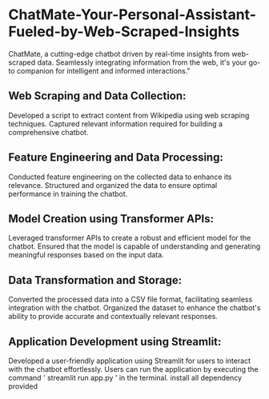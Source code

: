 # ChatMate-Your-Personal-Assistant-Fueled-by-Web-Scraped-Insights
ChatMate, a cutting-edge chatbot driven by real-time insights from web-scraped data. Seamlessly integrating information from the web, it's your go-to companion for intelligent and informed interactions."

## Web Scraping and Data Collection:

Developed a script to extract content from Wikipedia using web scraping techniques.
Captured relevant information required for building a comprehensive chatbot.

## Feature Engineering and Data Processing:

Conducted feature engineering on the collected data to enhance its relevance.
Structured and organized the data to ensure optimal performance in training the chatbot.

## Model Creation using Transformer APIs:

Leveraged transformer APIs to create a robust and efficient model for the chatbot.
Ensured that the model is capable of understanding and generating meaningful responses based on the input data.

## Data Transformation and Storage:

Converted the processed data into a CSV file format, facilitating seamless integration with the chatbot.
Organized the dataset to enhance the chatbot's ability to provide accurate and contextually relevant responses.

## Application Development using Streamlit:

Developed a user-friendly application using Streamlit for users to interact with the chatbot effortlessly.
Users can run the application by executing the command ' streamlit run app.py ' in the terminal.
install all dependency provided 
